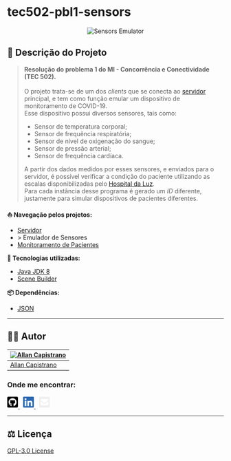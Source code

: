 # tec502-pbl1-sensors

<p align="center">
  <img src="https://i.imgur.com/hzzWfz0.png" alt="Sensors Emulator" width="650px" height="450px">
</p>

## 📖 Descrição do Projeto ##
> **Resolução do problema 1 do MI - Concorrência e Conectividade (TEC 502).**<br/><br/>
O projeto trata-se de um dos *clients* que se conecta ao [servidor](https://github.com/AllanCapistrano/tec502-pbl1-server) principal, e tem como função emular um dispositivo de monitoramento de COVID-19. <br/>
Esse dispositivo possui diversos sensores, tais como:
>- Sensor de temperatura corporal;
>- Sensor de frequência respiratória;
>- Sensor de nível de oxigenação do sangue;
>- Sensor de pressão arterial;
>- Sensor de frequência cardíaca.<br/>
> 
> A partir dos dados medidos por esses sensores, e enviados para o servidor, é possível verificar a condição do paciente utilizando as escalas disponibilizadas pelo [Hospital da Luz](https://www.hospitaldaluz.pt/pt/guia-de-saude/saude-e-bem-estar/220/com-covid-19-a-que-estar-atento). <br/>
Para cada instância desse programa é gerado um *ID* diferente, justamente para simular dispositivos de pacientes diferentes.

**⛵ Navegação pelos projetos:**
- [Servidor](https://github.com/AllanCapistrano/tec502-pbl1-server)
- \> Emulador de Sensores
- [Monitoramento de Pacientes](https://github.com/AllanCapistrano/tec502-pbl1-monitoring)

**📂 Tecnologias utilizadas:**
- [Java JDK 8](https://www.oracle.com/br/java/technologies/javase/javase-jdk8-downloads.html)
- [Scene Builder](https://gluonhq.com/products/scene-builder/)

**📦 Dependências:**
- [JSON](https://www.json.org/json-en.html)

------------

## 👨‍💻 Autor ##

| [![Allan Capistrano](https://github.com/AllanCapistrano.png?size=100)](https://github.com/AllanCapistrano) |
| -----------------------------------------------------------------------------------------------------------|
| [Allan Capistrano](https://github.com/AllanCapistrano)                                                     |

<p>
    <h3>Onde me encontrar:</h3>
    <a href="https://github.com/AllanCapistrano">
        <img src="https://github.com/AllanCapistrano/AllanCapistrano/blob/master/assets/github-square-brands.png" alt="Github icon" width="5%">
    </a>
    &nbsp
    <a href="https://www.linkedin.com/in/allancapistrano/">
        <img src="https://github.com/AllanCapistrano/AllanCapistrano/blob/master/assets/linkedin-brands.png" alt="Linkedin icon" width="5%">
    </a> 
    &nbsp
    <a href="https://mail.google.com/mail/u/0/?view=cm&fs=1&tf=1&source=mailto&to=asantos@ecomp.uefs.br">
        <img src="https://github.com/AllanCapistrano/AllanCapistrano/blob/master/assets/envelope-square-solid.png" alt="Email icon" width="5%">
    </a>
</p>

------------

## ⚖️ Licença ##
[GPL-3.0 License](https://github.com/AllanCapistrano/tec502-pbl1-sensors/blob/main/LICENSE)
